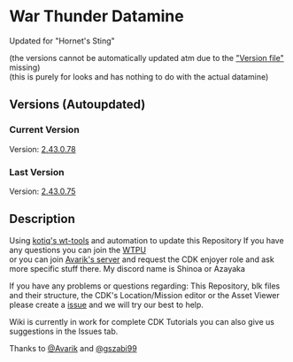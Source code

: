 # War Thunder Datamine
Updated for "Hornet's Sting"

(the versions cannot be automatically updated atm due to the ["Version file"](aces.vromfs.bin_u/version) missing)<br>
(this is purely for looks and has nothing to do with the actual datamine)
##  Versions (Autoupdated)
### Current Version
Version: [2.43.0.78](aces.vromfs.bin_u/version)
### Last Version
Version: [2.43.0.75](version_store.txt)

## Description
Using [kotiq's wt-tools](https://github.com/kotiq/wt-tools) and automation to update this Repository
If you have any questions you can join the [WTPU](https://discord.gg/qYZjehfMjB)<br>
or you can join [Avarik's server](https://discord.gg/H2SRCxtTGg) and request the CDK enjoyer role and ask more specific stuff there.
My discord name is Shinoa or Azayaka

If you have any problems or questions regarding: This Repository, blk files and their structure, the CDK's Location/Mission editor or the Asset Viewer please create a [issue](https://github.com/War-Thunder-Player-Union/WarThunder-Datamine-With-working-code/issues) and we will try our best to help.

Wiki is currently in work for complete CDK Tutorials you can also give us suggestions in the Issues tab.


Thanks to [@Avarik](https://www.youtube.com/channel/UCYGXjAdKYsAXnkt3VDl7PSw) and [@gszabi99](https://github.com/gszabi99/War-Thunder-Datamine) 
